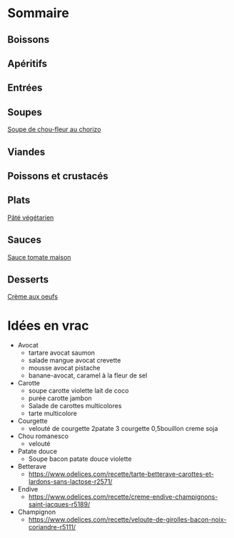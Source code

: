 
# Sommaire

## Boissons

## Apéritifs

## Entrées

## Soupes

[Soupe de chou-fleur au chorizo](./Soupe_chou_fleur_chorizo.html)

## Viandes

## Poissons et crustacés

## Plats

[Pâté végétarien](./Pate_vegetarien.html)

## Sauces

[Sauce tomate maison](./Sauce_tomate_maison.html)

## Desserts

[Crème aux oeufs](./Creme_aux_oeufs.html)

# Idées en vrac

* Avocat
  * tartare avocat saumon
  * salade mangue avocat crevette
  * mousse avocat pistache
  * banane-avocat, caramel à la fleur de sel
* Carotte
  * soupe carotte violette lait de coco
  * purée carotte jambon
  * Salade de carottes multicolores
  * tarte multicolore
* Courgette
  * velouté de courgette 2patate 3 courgette 0,5bouillon creme soja
* Chou romanesco
  * velouté
* Patate douce
  * Soupe bacon patate douce violette
* Betterave
  * https://www.odelices.com/recette/tarte-betterave-carottes-et-lardons-sans-lactose-r2571/
* Endive
  * https://www.odelices.com/recette/creme-endive-champignons-saint-jacques-r5189/
* Champignon
  * https://www.odelices.com/recette/veloute-de-girolles-bacon-noix-coriandre-r5111/
